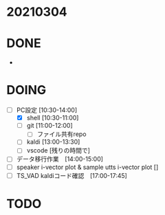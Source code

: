 # 20210304

# DONE
+
# DOING
+ [ ] PC設定 [10:30-14:00]
    - [x] shell [10:30-11:00]
    - [ ] git [11:00-12:00]
        - [ ] ファイル共有repo
    - [ ] kaldi [13:00-13:30]
    - [ ] vscode [残りの時間で]
+ [ ] データ移行作業　[14:00-15:00]
+ [ ] speaker i-vector plot & sample utts i-vector plot []
+ [ ] TS_VAD kaldiコード確認　[17:00-17:45]
# TODO